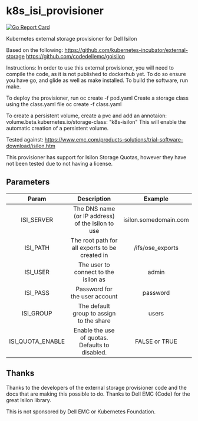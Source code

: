 # k8s_isi_provisioner
[![Go Report Card](https://goreportcard.com/badge/github.com/xphyr/k8s_isilon_provisioner)](https://goreportcard.com/report/github.com/xphyr/k8s_isilon_provisioner)

Kubernetes external storage provisioner for Dell Isilon

Based on the following:
https://github.com/kubernetes-incubator/external-storage
https://github.com/codedellemc/goisilon

Instructions:
In order to use this external provisioner, you will need to compile the code, as it is not published to dockerhub yet.
To do so ensure you have go, and glide as well as make installed.
To build the software, run make.

To deploy the provisioner, run 
oc create -f pod.yaml
Create a storage class using the class.yaml file 
oc create -f class.yaml

To create a persistent volume, create a pvc and add an annotaion:
volume.beta.kubernetes.io/storage-class: "k8s-isilon"
This will enable the automatic creation of a persistent volume.

Tested against: 
https://www.emc.com/products-solutions/trial-software-download/isilon.htm

This provisioner has support for Isilon Storage Quotas, however they have not been tested due to not having a license.

## Parameters
**Param**|**Description**|**Example**
:-----:|:-----:|:-----:
ISI\_SERVER|The DNS name (or IP address) of the Isilon to use | isilon.somedomain.com
ISI\_PATH|The root path for all exports to be created in| \/ifs\/ose\_exports 
ISI\_USER|The user to connect to the isilon as|admin
ISI\_PASS|Password for the user account|password
ISI\_GROUP|The default group to assign to the share|users
ISI\_QUOTA\_ENABLE|Enable the use of quotas.  Defaults to disabled. | FALSE or TRUE

## Thanks

Thanks to the developers of the external storage provisioner code and the docs that are making this possible to do.
Thanks to Dell EMC {Code} for the great Isilon library.

This is not sponsored by Dell EMC or Kubernetes Foundation. 